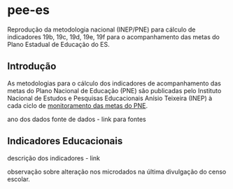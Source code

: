 # pee-es
Reprodução da metodologia nacional (INEP/PNE) para cálculo de indicadores 19b, 19c, 19d, 19e, 19f para o acompanhamento das metas do Plano Estadual de Educação do ES.

<h2>Introdução</h2>
As metodologias para o cálculo dos indicadores de acompanhamento das metas do Plano Nacional de Educação (PNE) são publicadas pelo Instituto Nacional de Estudos e Pesquisas Educacionais Anísio Teixeira (INEP) à cada ciclo de <a href="https://www.gov.br/inep/pt-br/areas-de-atuacao/gestao-do-conhecimento-e-estudos-educacionais/estudos-educacionais/relatorios-de-monitoramento-do-pne">monitoramento das metas do PNE</a>.

ano dos dados
fonte de dados - link para fontes

<h2>Indicadores Educacionais</h2>

descrição dos indicadores - link

observação sobre alteração nos microdados na última divulgação do censo escolar.

